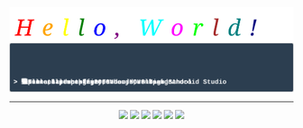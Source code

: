 <div align="center">
  <img src="https://raw.githubusercontent.com/Zhengfu200/Zhengfu200/refs/heads/main/typing_effect.svg"/>
</div>    

<div>
  <img src="https://raw.githubusercontent.com/Zhengfu200/Zhengfu200/refs/heads/main/about.svg">
</div>   

---
<p align="center">
<img src="https://img.shields.io/badge/-JavaScript-black?style=flat-square&logo=javascript"/>
<img src="https://img.shields.io/badge/-Java-black?style=flat-square&logo=java"/>
<img src="https://img.shields.io/badge/-C-black?style=flat-square&logo=C"/>
<img src="https://img.shields.io/badge/-Vue-black?style=flat-square&logo=vue.js"/>
<img src="https://img.shields.io/badge/-Git-black?style=flat-square&logo=git"/>
<img src="https://img.shields.io/badge/-GitHub-black?style=flat-square&logo=github"/>
</p>

